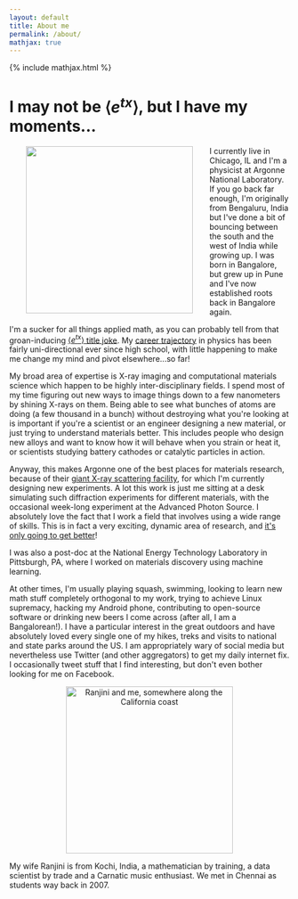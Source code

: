 ```yaml
---
layout: default
title: About me
permalink: /about/
mathjax: true
---
```

{% include mathjax.html %}

# I may not be $\left\langle e^{tx}\right\rangle$, but I have my moments...

<img 
	src="{{ site.url }}/images/profilepic.png" 
	width="300"
	align="left" 
	style="margin:0px 30px">
I currently live in Chicago, IL and I'm a physicist at Argonne National Laboratory.
If you go back far enough, I'm originally from Bengaluru, India but I've done a bit of bouncing between the south and the west of India while growing up. 
I was born in Bangalore, but grew up in Pune and I've now established roots back in Bangalore again.

I'm a sucker for all things applied math, as you can probably tell from that groan-inducing [$\left\langle e^{tx} \right\rangle$ title joke](https://en.wikipedia.org/wiki/Moment-generating_function).
My [career trajectory]({{site.url}}/resume-cv/education) in physics has been fairly uni-directional ever since high school, with little happening to make me change my mind and pivot elsewhere...so far!

My broad area of expertise is X-ray imaging and computational materials science which happen to be highly inter-disciplinary fields. 
I spend most of my time figuring out new ways to image things down to a few nanometers by shining X-rays on them.
Being able to see what bunches of atoms are doing (a few thousand in a bunch) without destroying what you're looking at is important if you're a scientist or an engineer designing a new material, or just trying to understand materials better.
This includes people who design new alloys and want to know how it will behave when you strain or heat it, or scientists studying battery cathodes or catalytic particles in action.

Anyway, this makes Argonne one of the best places for materials research, because of their [giant X-ray scattering facility](https://www.aps.anl.gov/), for which I'm currently designing new experiments.
A lot this work is just me sitting at a desk simulating such diffraction experiments for different materials, with the occasional week-long experiment at the Advanced Photon Source.
I absolutely love the fact that I work a field that involves using a wide range of skills.
This is in fact a very exciting, dynamic area of research, and [it's only going to get better](https://www.aps.anl.gov/APS-Upgrade/News/DOE-approves-technical-plan-and-cost-estimate-to-upgrade-Argonne-facility)!

I was also a post-doc at the National Energy Technology Laboratory in Pittsburgh, PA, where I worked on materials discovery using machine learning.


At other times, I'm usually playing squash, swimming, looking to learn new math stuff completely orthogonal to my work, trying to achieve Linux supremacy, hacking my Android phone, contributing to open-source software or drinking new beers I come across (after all, I am a Bangalorean!).
I have a particular interest in the great outdoors and have absolutely loved every single one of my hikes, treks and visits to national and state parks around the US.
I am appropriately wary of social media but nevertheless use Twitter (and other aggregators) to get my daily internet fix.
I occasionally tweet stuff that I find interesting, but don't even bother looking for me on Facebook.

<center><img 
	src="{{ site.url }}/images/couple.jpg" 
	width="300"
	style="margin:0px 30px"
	title="Ranjini and me, somewhere along the California coast">
</center>

My wife Ranjini is from Kochi, India, a mathematician by training, a data scientist by trade and a Carnatic music enthusiast.
We met in Chennai as students way back in 2007.

